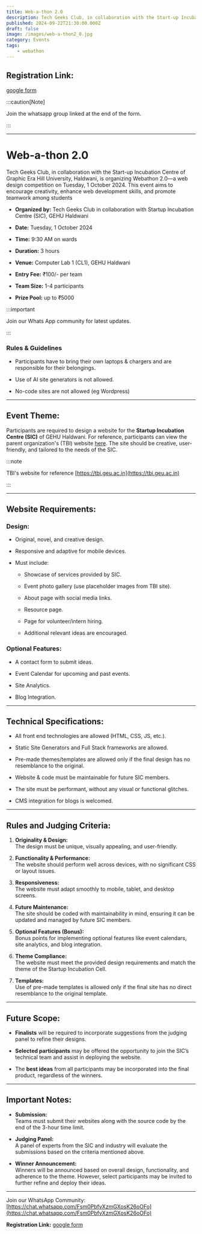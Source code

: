 ```yaml
---
title: Web-a-thon 2.0
description: Tech Geeks Club, in collaboration with the Start-up Incubation Cell of Graphic Era Hill University, Haldwani, is organizing Webathon 2.0
published: 2024-09-22T21:30:00.000Z
draft: false
image: /images/web-a-thon2_0.jpg
category: Events
tags:
    - webathon
---
```


## Registration Link:

[google form](https://forms.gle/yyNojymJFxvgiopx7)

:::caution[Note]

Join the whatsapp group linked at the end of the form.

:::

---

# Web-a-thon 2.0

Tech Geeks Club, in collaboration with the Start-up Incubation Centre of Graphic
Era Hill University, Haldwani, is organizing Webathon 2.0—a web design
competition on Tuesday, 1 October 2024. This event aims to encourage creativity,
enhance web development skills, and promote teamwork among students

- **Organized by:** Tech Geeks Club in collaboration with Startup Incubation
  Centre (SIC), GEHU Haldwani

- **Date:** Tuesday, 1 October 2024

- **Time:** 9:30 AM on wards

- **Duration:** 3 hours

- **Venue:** Computer Lab 1 (CL1), GEHU Haldwani

- **Entry Fee:** ₹100/- per team

- **Team Size:** 1-4 participants

- **Prize Pool:** up to ₹5000

:::important

Join our Whats App community for latest updates.

:::

### Rules & Guidelines

- Participants have to bring their own laptops & chargers and are responsible
  for their belongings.

- Use of AI site generators is not allowed.

- No-code sites are not allowed (eg Wordpress)

---

## Event Theme:

Participants are required to design a website for the **Startup Incubation
Centre (SIC)** of GEHU Haldwani. For reference, participants can view the parent
organization's (TBI) website [here](https://tbi.geu.ac.in). The site should be
creative, user-friendly, and tailored to the needs of the SIC.

:::note

TBI's website for reference [https://tbi.geu.ac.in](https://tbi.geu.ac.in)

:::

---

## Website Requirements:

### **Design:**

- Original, novel, and creative design.

- Responsive and adaptive for mobile devices.

- Must include:

  - Showcase of services provided by SIC.

  - Event photo gallery (use placeholder images from TBI site).

  - About page with social media links.

  - Resource page.

  - Page for volunteer/intern hiring.

  - Additional relevant ideas are encouraged.

### **Optional Features:**

- A contact form to submit ideas.

- Event Calendar for upcoming and past events.

- Site Analytics.

- Blog Integration.

---

## Technical Specifications:

- All front end technologies are allowed (HTML, CSS, JS, etc.).

- Static Site Generators and Full Stack frameworks are allowed.

- Pre-made themes/templates are allowed only if the final design has no
  resemblance to the original.

- Website & code must be maintainable for future SIC members.

- The site must be performant, without any visual or functional glitches.

- CMS integration for blogs is welcomed.

---

## Rules and Judging Criteria:

1. **Originality & Design:**\
   The design must be unique, visually appealing, and user-friendly.

2. **Functionality & Performance:**\
   The website should perform well across devices, with no significant CSS or
   layout issues.

3. **Responsiveness:**\
   The website must adapt smoothly to mobile, tablet, and desktop screens.

4. **Future Maintenance:**\
   The site should be coded with maintainability in mind, ensuring it can be
   updated and managed by future SIC members.

5. **Optional Features (Bonus):**\
   Bonus points for implementing optional features like event calendars, site
   analytics, and blog integration.

6. **Theme Compliance:**\
   The website must meet the provided design requirements and match the theme of
   the Startup Incubation Cell.

7. **Templates:**\
   Use of pre-made templates is allowed only if the final site has no direct
   resemblance to the original template.

---

## Future Scope:

- **Finalists** will be required to incorporate suggestions from the judging
  panel to refine their designs.

- **Selected participants** may be offered the opportunity to join the SIC’s
  technical team and assist in deploying the website.

- The **best ideas** from all participants may be incorporated into the final
  product, regardless of the winners.

---

## Important Notes:

- **Submission:**\
  Teams must submit their websites along with the source code by the end of the
  3-hour time limit.

- **Judging Panel:**\
  A panel of experts from the SIC and industry will evaluate the submissions
  based on the criteria mentioned above.

- **Winner Announcement:**\
  Winners will be announced based on overall design, functionality, and
  adherence to the theme. However, select participants may be invited to further
  refine and deploy their ideas.

---

Join our WhatsApp Community:
[https://chat.whatsapp.com/Fsm0PbfvXzmGXosK26oOFo](https://chat.whatsapp.com/Fsm0PbfvXzmGXosK26oOFo)

**Registration Link:** [google form](https://forms.gle/yyNojymJFxvgiopx7)
